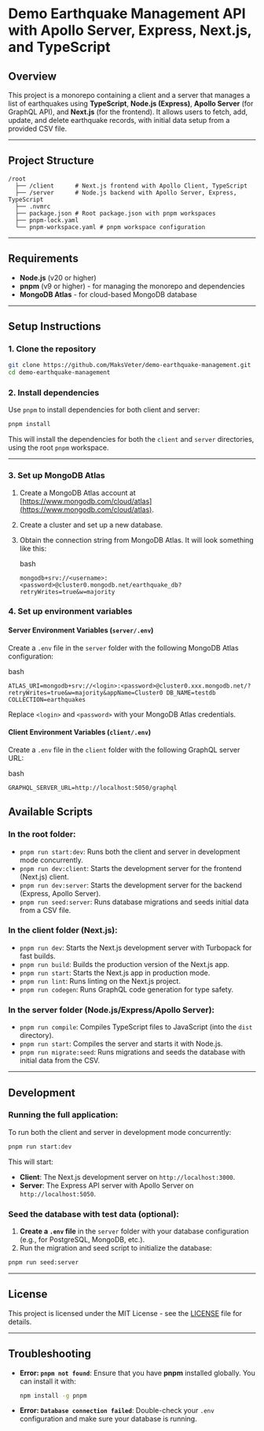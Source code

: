 # Demo Earthquake Management API with Apollo Server, Express, Next.js, and TypeScript

## Overview

This project is a monorepo containing a client and a server that manages a list of earthquakes using **TypeScript**, **Node.js (Express)**, **Apollo Server** (for GraphQL API), and **Next.js** (for the frontend). It allows users to fetch, add, update, and delete earthquake records, with initial data setup from a provided CSV file.

----------

## Project Structure

```
/root
  ├── /client      # Next.js frontend with Apollo Client, TypeScript
  ├── /server      # Node.js backend with Apollo Server, Express, TypeScript
  ├── .nvmrc
  ├── package.json # Root package.json with pnpm workspaces
  ├── pnpm-lock.yaml
  └── pnpm-workspace.yaml # pnpm workspace configuration

```

----------

## Requirements

-   **Node.js** (v20 or higher)
-   **pnpm** (v9 or higher) - for managing the monorepo and dependencies
-  **MongoDB Atlas** - for cloud-based MongoDB database

----------

## Setup Instructions

### 1. Clone the repository

```bash
git clone https://github.com/MaksVeter/demo-earthquake-management.git
cd demo-earthquake-management

```

### 2. Install dependencies

Use `pnpm` to install dependencies for both client and server:

```bash
pnpm install

```

This will install the dependencies for both the `client` and `server` directories, using the root `pnpm` workspace.

----------

### 3. Set up MongoDB Atlas

1.  Create a MongoDB Atlas account at [https://www.mongodb.com/cloud/atlas](https://www.mongodb.com/cloud/atlas).

2.  Create a cluster and set up a new database.

3.  Obtain the connection string from MongoDB Atlas. It will look something like this:

    bash


    `mongodb+srv://<username>:<password>@cluster0.mongodb.net/earthquake_db?retryWrites=true&w=majority`

### 4. Set up environment variables

#### Server Environment Variables (`server/.env`)

Create a `.env` file in the `server` folder with the following MongoDB Atlas configuration:

bash


`ATLAS_URI=mongodb+srv://<login>:<password>@cluster0.xxx.mongodb.net/?retryWrites=true&w=majority&appName=Cluster0
DB_NAME=testdb
COLLECTION=earthquakes`

Replace `<login>` and `<password>` with your MongoDB Atlas credentials.

#### Client Environment Variables (`client/.env`)

Create a `.env` file in the `client` folder with the following GraphQL server URL:

bash


`GRAPHQL_SERVER_URL=http://localhost:5050/graphql`

## Available Scripts

### In the root folder:

-   `pnpm run start:dev`: Runs both the client and server in development mode concurrently.
-   `pnpm run dev:client`: Starts the development server for the frontend (Next.js) client.
-   `pnpm run dev:server`: Starts the development server for the backend (Express, Apollo Server).
-   `pnpm run seed:server`: Runs database migrations and seeds initial data from a CSV file.

### In the **client** folder (Next.js):

-   `pnpm run dev`: Starts the Next.js development server with Turbopack for fast builds.
-   `pnpm run build`: Builds the production version of the Next.js app.
-   `pnpm run start`: Starts the Next.js app in production mode.
-   `pnpm run lint`: Runs linting on the Next.js project.
-   `pnpm run codegen`: Runs GraphQL code generation for type safety.

### In the **server** folder (Node.js/Express/Apollo Server):

-   `pnpm run compile`: Compiles TypeScript files to JavaScript (into the `dist` directory).
-   `pnpm run start`: Compiles the server and starts it with Node.js.
-   `pnpm run migrate:seed`: Runs migrations and seeds the database with initial data from the CSV.

----------

## Development

### Running the full application:

To run both the client and server in development mode concurrently:

```bash
pnpm run start:dev

```

This will start:

-   **Client**: The Next.js development server on `http://localhost:3000`.
-   **Server**: The Express API server with Apollo Server on `http://localhost:5050`.

### Seed the database with test data (optional):

1.  **Create a `.env` file** in the `server` folder with your database configuration (e.g., for PostgreSQL, MongoDB, etc.).
2.  Run the migration and seed script to initialize the database:

```bash
pnpm run seed:server

```

----------

## License

This project is licensed under the MIT License - see the [LICENSE](https://chatgpt.com/c/LICENSE) file for details.

----------

## Troubleshooting

-   **Error: `pnpm not found`**: Ensure that you have **pnpm** installed globally. You can install it with:

    ```bash
    npm install -g pnpm
    
    ```

-   **Error: `Database connection failed`**: Double-check your `.env` configuration and make sure your database is running.